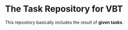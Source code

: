 # The Task Repository for VBT

This repository basically includes the result of **given tasks**.



